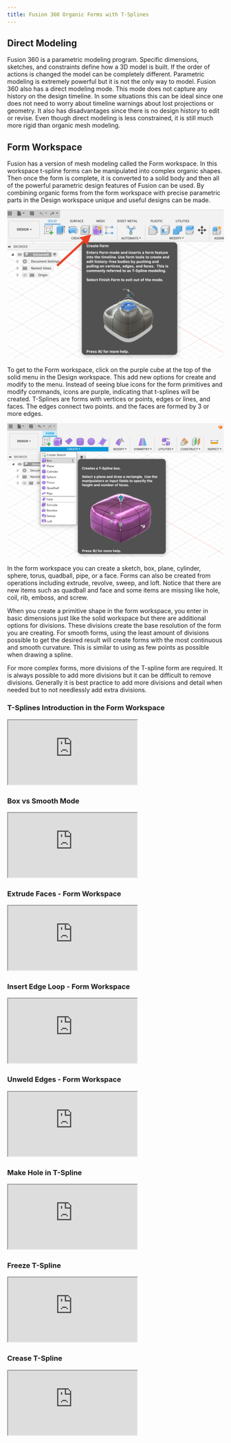 ```yaml
---
title: Fusion 360 Organic Forms with T-Splines
---
```


## Direct Modeling

Fusion 360 is a parametric modeling program. Specific dimensions, sketches, and constraints define how a 3D model is built. If the order of actions is changed the model can be completely different. Parametric modeling is extremely powerful but it is not the only way to model. Fusion 360 also has a direct modeling mode. This mode does not capture any history on the design timeline. In some situations this can be ideal since one does not need to worry about timeline warnings about lost projections or geometry. It also has disadvantages since there is no design history to edit or revise. Even though direct modeling is less constrained, it is still much more rigid than organic mesh modeling.

## Form Workspace

Fusion has a version of mesh modeling called the Form workspace. In this workspace t-spline forms can be manipulated into complex organic shapes. Then once the form is complete, it is converted to a solid body and then all of the powerful parametric design features of Fusion can be used. By combining organic forms from the form workspace with precise parametric parts in the Design workspace unique and useful designs can be made.

[![Form Workspace](attachments/2023-form-workspace-fusion-360.png)](attachments/2023-form-workspace-fusion-360.png)

To get to the Form workspace, click on the purple cube at the top of the solid menu in the Design workspace. This add new options for create and modify to the menu. Instead of seeing blue icons for the form primitives and modify commands, icons are purple, indicating that t-splines will be created. T-Splines are forms with vertices or points, edges or lines, and faces. The edges connect two points. and the faces are formed by 3 or more edges.

[![Create a T-Spline Box](attachments/2023-create-t-spline-box.png)](attachments/2023-create-t-spline-box.png)

In the form workspace you can create a sketch, box, plane, cylinder, sphere, torus, quadball, pipe, or a face. Forms can also be created from operations including extrude, revolve, sweep, and loft. Notice that there are new items such as quadball and face and some items are missing like hole, coil, rib, emboss, and screw.

When you create a primitive shape in the form workspace, you enter in basic dimensions just like the solid workspace but there are additional options for divisions. These divisions create the base resolution of the form you are creating. For smooth forms, using the least amount of divisions possible to get the desired result will create forms with the most continuous and smooth curvature. This is similar to using as few points as possible when drawing a spline.

For more complex forms, more divisions of the T-spline form are required. It is always possible to add more divisions but it can be difficult to remove divisions. Generally it is best practice to add more divisions and detail when needed but to not needlessly add extra divisions.

<div class="video-grid">
<div class="video-card">

### T-Splines Introduction in the Form Workspace

<div class="iframe-16-9-container"><iframe class="youTubeIframe" src="https://www.youtube.com/embed/8vGrRR_TLEg?rel=0" width="300" height="150" allowfullscreen="allowfullscreen"></iframe></div>
</div>

<div class="video-card">

### Box vs Smooth Mode

<div class="iframe-16-9-container"><iframe class="youTubeIframe" src="https://www.youtube.com/embed/B--0CElGp7s?rel=0" width="300" height="150" allowfullscreen="allowfullscreen"></iframe></div>
</div>

<div class="video-card">

### Extrude Faces - Form Workspace

<div class="iframe-16-9-container"><iframe class="youTubeIframe" src="https://www.youtube.com/embed/3YS1EX0rT0Y?rel=0" width="300" height="150" allowfullscreen="allowfullscreen"></iframe></div>
</div>

<div class="video-card">

### Insert Edge Loop - Form Workspace

<div class="iframe-16-9-container"><iframe class="youTubeIframe" src="https://www.youtube.com/embed/dVTDrUhsN3Y?rel=0" width="300" height="150" allowfullscreen="allowfullscreen"></iframe></div>
</div>

<div class="video-card">

### Unweld Edges - Form Workspace

<div class="iframe-16-9-container"><iframe class="youTubeIframe" src="https://www.youtube.com/embed/jNAzRU-Dbyg?rel=0" width="300" height="150" allowfullscreen="allowfullscreen"></iframe></div>
</div>

<div class="video-card">

### Make Hole in T-Spline

<div class="iframe-16-9-container"><iframe class="youTubeIframe" src="https://www.youtube.com/embed/3vat_r_MZ3k?rel=0" width="300" height="150" allowfullscreen="allowfullscreen"></iframe></div>
</div>

<div class="video-card">

### Freeze T-Spline

<div class="iframe-16-9-container"><iframe class="youTubeIframe" src="https://www.youtube.com/embed/4gbuQ8cRA3I?rel=0" width="300" height="150" allowfullscreen="allowfullscreen"></iframe></div>
</div>

<div class="video-card">

### Crease T-Spline

<div class="iframe-16-9-container"><iframe class="youTubeIframe" src="https://www.youtube.com/embed/_ijhpIGns-A?rel=0" width="300" height="150" allowfullscreen="allowfullscreen"></iframe></div>
</div>

</div>
